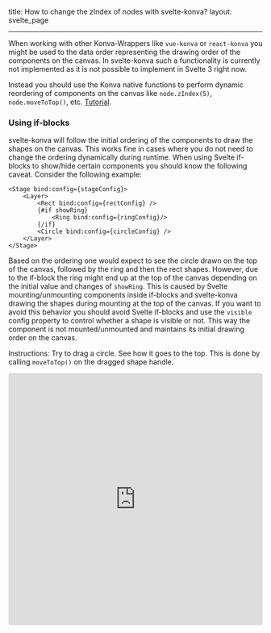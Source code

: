 title: How to change the zIndex of nodes with svelte-konva?
layout: svelte_page

---

When working with other Konva-Wrappers like `vue-konva` or `react-konva` you might be used to the data order representing the drawing order of the components on the canvas. In svelte-konva such a functionality is currently not implemented as it is not possible to implement in Svelte 3 right now.

Instead you should use the Konva native functions to perform dynamic reordering of components on the canvas like `node.zIndex(5)`, `node.moveToTop()`, etc. [Tutorial](/docs/groups_and_layers/Layering.html).

### Using if-blocks
svelte-konva will follow the initial ordering of the components to draw the shapes on the canvas. This works fine in cases where you do not need to change the ordering dynamically during runtime. When using Svelte if-blocks to show/hide certain components you should know the following caveat. Consider the following example:
```
<Stage bind:config={stageConfig}>
    <Layer>
        <Rect bind:config={rectConfig} />
        {#if showRing}
            <Ring bind:config={ringConfig}/>
        {/if}
        <Circle bind:config={circleConfig} />
    </Layer>
</Stage>
```
Based on the ordering one would expect to see the circle drawn on the top of the canvas, followed by the ring and then the rect shapes. However, due to the if-block the ring might end up at the top of the canvas depending on the initial value and changes of `showRing`. This is caused by Svelte mounting/unmounting components inside if-blocks and svelte-konva drawing the shapes during mounting at the top of the canvas. If you want to avoid this behavior you should avoid Svelte if-blocks and use the `visible` config property to control whether a shape is visible or not. This way the component is not mounted/unmounted and maintains its initial drawing order on the canvas.

Instructions: Try to drag a circle. See how it goes to the top. This is done by calling `moveToTop()` on the dragged shape handle.

<iframe src="https://codesandbox.io/embed/github/konvajs/site/tree/master/svelte-demos/zIndex?hidenavigation=1&view=split&fontsize=10&module=/App.svelte" style="width:100%; height:500px; border:0; border-radius: 4px; overflow:hidden;" sandbox="allow-modals allow-forms allow-popups allow-scripts allow-same-origin"></iframe>
